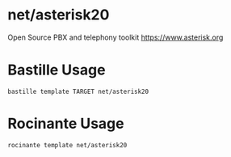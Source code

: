 # net/asterisk20
Open Source PBX and telephony toolkit
https://www.asterisk.org

# Bastille Usage
```shell
bastille template TARGET net/asterisk20
```

# Rocinante Usage
```shell
rocinante template net/asterisk20
```
